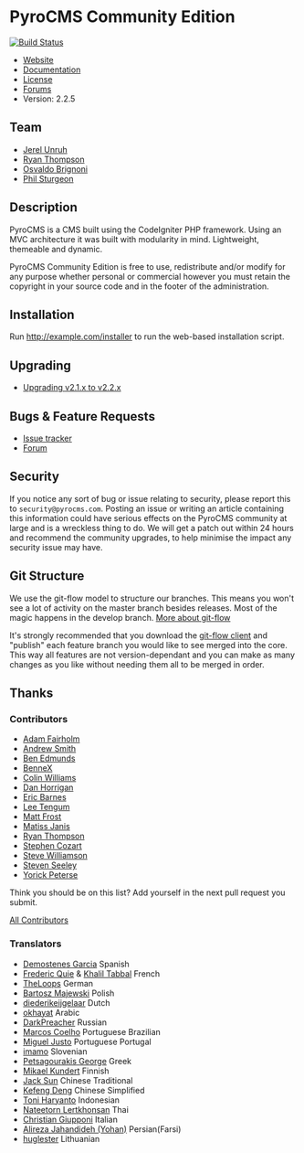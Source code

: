# PyroCMS Community Edition

[![Build Status](https://travis-ci.org/pyrocms/pyrocms.png?branch=2.2/master)](https://travis-ci.org/pyrocms/pyrocms)

* [Website](https://www.pyrocms.com/)
* [Documentation](https://www.pyrocms.com/documentation)
* [License](http://pyrocms.com/legal/license)
* [Forums](http://forum.pyrocms.com)
* Version: 2.2.5

## Team

* [Jerel Unruh](http://jerel.co/)
* [Ryan Thompson](http://aiwebsystems.com)
* [Osvaldo Brignoni](http://aiwebsystems.com)
* [Phil Sturgeon](http://philsturgeon.co.uk/)

## Description

PyroCMS is a CMS built using the CodeIgniter PHP framework. Using an MVC architecture
it was built with modularity in mind. Lightweight, themeable and dynamic.

PyroCMS Community Edition is free to use, redistribute and/or modify for any purpose whether personal or commercial however you must retain the copyright in your source code and in the footer of the administration.

## Installation

Run http://example.com/installer to run the web-based installation script.

## Upgrading

* [Upgrading v2.1.x to v2.2.x](http://docs.pyrocms.com/2.2/manual/reference/upgrade-guides/upgrade-2-1-to-2-2-0)

## Bugs & Feature Requests

* [Issue tracker](http://github.com/pyrocms/pyrocms/issues)
* [Forum](http://forum.pyrocms.com)

## Security

If you notice any sort of bug or issue relating to security, please report this to `security@pyrocms.com`. Posting an issue
or writing an article containing this information could have serious effects on the PyroCMS community at large and is a
wreckless thing to do. We will get a patch out within 24 hours and recommend the community upgrades, to help minimise the
impact any security issue may have.

## Git Structure

We use the git-flow model to structure our branches. This means you won't see a lot of activity on the master branch besides releases.
Most of the magic happens in the develop branch.
[More about git-flow](http://nvie.com/posts/a-successful-git-branching-model/)

It's strongly recommended that you download the [git-flow client](https://github.com/nvie/gitflow) and "publish" each feature branch you would like to see merged into the core. This way all features are not version-dependant and you can make as many changes as you like without needing them all to be merged in order.

## Thanks

### Contributors

* [Adam Fairholm](http://adamfairholm.com/)
* [Andrew Smith](http://silentworks.co.uk)
* [Ben Edmunds](http://benedmunds.com/)
* [BenneX](http://github.com/BenneX)
* [Colin Williams](http://williamsconcepts.com/)
* [Dan Horrigan](http://dhorrigan.com/)
* [Eric Barnes](http://ericlbarnes.com/)
* [Lee Tengum](http://twitter.com/thatleeguy)
* [Matt Frost](http://shortwhitebaldguy.com)
* [Matiss Janis](http://www.mja.lv)
* [Ryan Thompson](http://aiwebsystems.com)
* [Stephen Cozart](http://twitter.com/stephencozart)
* [Steve Williamson](http://sjdub.com)
* [Steven Seeley](https://github.com/net-ninja)
* [Yorick Peterse](http://www.yorickpeterse.com/)

Think you should be on this list? Add yourself in the next pull request you submit.

[All Contributors](https://github.com/pyrocms/pyrocms/contributors)

### Translators

* [Demostenes Garcia](http://www.demogar.com/) Spanish
* [Frederic Quie](http://www.bleekom.org/) & [Khalil Tabbal](http://www.khalil-tabbal.com) French
* [TheLoops](http://codeigniter.com/forums/member/62232/) German
* [Bartosz Majewski](http://404design.pl/) Polish
* [diederikeijgelaar](http://github.com/diederikeijgelaar) Dutch
* [okhayat](http://webymaster.com/) Arabic
* [DarkPreacher](http://darklab.ru) Russian
* [Marcos Coelho](http://marcoscoelho.com/) Portuguese Brazilian
* [Miguel Justo](http://migueljusto.net/) Portuguese Portugal
* [imamo](http://www.imamo.si/) Slovenian
* [Petsagourakis George](https://github.com/petsagouris) Greek
* [Mikael Kundert](https://github.com/mikaelkundert) Finnish
* [Jack Sun](http://www.omatic.com.tw/) Chinese Traditional
* [Kefeng Deng](http://www.51any.com/) Chinese Simplified
* [Toni Haryanto](http://toniharyanto.cs.upi.edu/) Indonesian
* [Nateetorn Lertkhonsan](http://twitter.com/ikwannnnn) Thai
* [Christian Giupponi](https://github.com/ChristianGiupponi) Italian
* [Alireza Jahandideh (Yohan)](http://twitter.com/AlirezaJahandid) Persian(Farsi)
* [huglester](http://webas.lt/) Lithuanian
